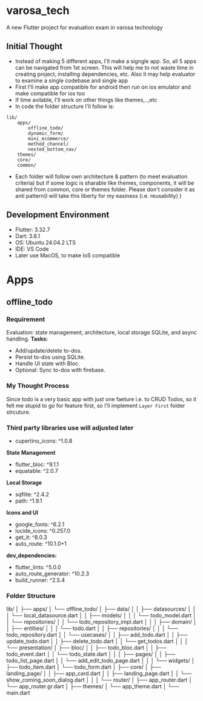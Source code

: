 # varosa_tech

A new Flutter project for evaluation exam in varosa technology

## Initial Thought
- Instead of making 5 different apps, I'll make a signgle app. So, all 5 apps can be navigated from 1st screen. This will help me to not waste time in creating project, installing dependencies, etc. Also it may help evaluator to examine a single codebase and single app
- First I'll make app compatible for android then run on ios emulator and make compatible for ios too
- If time avilable, I'll work on other things like themes,..,etc
- In code the folder structure I'll follow is:
```
lib/
    apps/
        offline_todo/
        dynamic_form/
        mini_ecommerce/
        method_channel/
        nested_bottom_nav/
    themes/
    core/
    common/

```
- Each folder will follow own architecture & pattern (to meet evaluation criteria) but if some logic is sharable like themes, components, it will be shared from common, core or themes folder. Please don't consider it as anti pattern(I will take this liberty for my easiness (i.e. reusability) )


## Development Environment
- Flutter: 3.32.7 
- Dart: 3.8.1
- OS: Ubuntu 24.04.2 LTS
- IDE: VS Code
- Later use MacOS, to make IoS compatible


# Apps
## offline_todo
### Requirement
Evaluation:  state management, architecture, local storage SQLite, and async handling.
**Tasks:**
- Add/update/delete to-dos.​
- Persist to-dos using SQLite.​
- Handle UI state with Bloc.​
- Optional: Sync to-dos with firebase.

### My Thought Process
Since todo is a very basic app with just one faeture i.e. to CRUD Todos, so it felt me stupid to go for feature first, so I'll implement `Layer First` folder strcuture. 

### Third party libraries use will adjusted later
- cupertino_icons: ^1.0.8
  
**State Management**
- flutter_bloc: ^9.1.1
- equatable: ^2.0.7
  
**Local Storage**
- sqflite: ^2.4.2
- path: ^1.9.1
  
**Icons and UI**
- google_fonts: ^6.2.1
- lucide_icons: ^0.257.0
- get_it: ^8.0.3
- auto_route: ^10.1.0+1

**dev_dependencies:**
- flutter_lints: ^5.0.0
- auto_route_generator: ^10.2.3
- build_runner: ^2.5.4

### Folder Structure
lib/
│
├── apps/
│   └── offline_todo/
│       ├── data/
│       │   ├── datasources/
│       │   │   └── local_datasource.dart
│       │   ├── models/
│       │   │   └── todo_model.dart
│       │   └── repositories/
│       │       └── todo_repository_impl.dart
│       │
│       ├── domain/
│       │   ├── entities/
│       │   │   └── todo.dart
│       │   ├── repositories/
│       │   │   └── todo_repository.dart
│       │   └── usecases/
│       │       ├── add_todo.dart
│       │       ├── update_todo.dart
│       │       ├── delete_todo.dart
│       │       └── get_todos.dart
│       │
│       └── presentation/
│           ├── bloc/
│           │   ├── todo_bloc.dart
│           │   ├── todo_event.dart
│           │   └── todo_state.dart
│           │
│           ├── pages/
│           │   ├── todo_list_page.dart
│           │   └── add_edit_todo_page.dart
│           │
│           └── widgets/
│               ├── todo_item.dart
│               └── todo_form.dart
│
├── core/
│   ├── landing_page/
│   │   ├── app_card.dart
│   │   ├── landing_page.dart
│   │   └── show_coming_soon_dialog.dart
│   │
│   └── router/
│       ├── app_router.dart
│       └── app_router.gr.dart
│
├── themes/
│   └── app_theme.dart
│
└── main.dart


